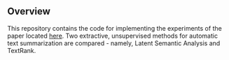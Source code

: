 ## Overview
This repository contains the code for implementing the experiments of the paper located [here](https://johnsell620.github.io/). Two extractive, unsupervised methods for automatic text summarization are compared - namely, Latent Semantic Analysis and TextRank.
